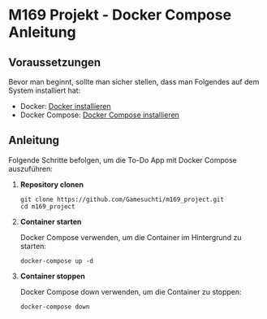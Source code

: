 # M169 Projekt - Docker Compose Anleitung

## Voraussetzungen

Bevor man beginnt, sollte man sicher stellen, dass man Folgendes auf dem System installiert hat:

- Docker: [Docker installieren](https://docs.docker.com/get-docker/)
- Docker Compose: [Docker Compose installieren](https://docs.docker.com/compose/install/)

## Anleitung

Folgende Schritte befolgen, um die To-Do App mit Docker Compose auszuführen:

1. **Repository clonen**

   ```
   git clone https://github.com/Gamesuchti/m169_project.git
   cd m169_project
   ```

2. **Container starten**

   Docker Compose verwenden, um die Container im Hintergrund zu starten:

   ```
   docker-compose up -d
   ```
3. **Container stoppen**

   Docker Compose down verwenden, um die Container zu stoppen:

   ```
   docker-compose down
   ```
